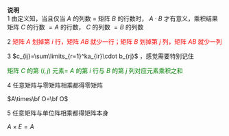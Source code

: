 **说明**  
1 由定义知，当且仅当 $A$ 的列数 $=$ 矩阵 $B$ 的行数时， $A\cdot B$ 才有意义，乘积结果矩阵 $C$ 的行数 $=A$ 的行数， $C$ 的列数 $=B$ 的列数  
  
2 <font color=red>矩阵 $A$ 划掉第 $i$ 行，矩阵 $AB$ 就少一行；矩阵 $B$ 划掉第 $j$ 列，矩阵 $AB$ 就少一列</font>  
  
3  $c_{ij}=\sum\limits_{r=1}^ka_{ir}\cdot b_{rj}$ ，感觉需要特别记住  
  
<font color=green>矩阵 $C$ 的第 $(i,j)$ 元素= $A$ 的第 $i$ 行与 $B$ 的第 $j$ 列对应元素乘积之和</font>  
  
4 任意矩阵与零矩阵相乘都得零矩阵  
  
 $A\times\bf O=\bf O$  
  
5 任意矩阵与单位阵相乘都得矩阵本身  
  
 $A\times E=A$  
